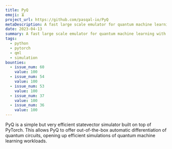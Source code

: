 ```yaml
---
title: PyQ
emoji: ⏳
project_url: https://github.com/pasqal-io/PyQ
metaDescription: A fast large scale emulator for quantum machine learning with PyTorch backend.
date: 2023-04-13
summary: A fast large scale emulator for quantum machine learning with PyTorch backend.
tags:
  - python
  - pytorch
  - qml
  - simulation
bounties:
  - issue_num: 60
    value: 100
  - issue_num: 54
    value: 100
  - issue_num: 53
    value: 100
  - issue_num: 37
    value: 100
  - issue_num: 36
    value: 100
---
```


PyQ is a simple but very efficient statevector simulator built on top of PyTorch. This allows PyQ to offer out-of-the-box automatic differentiation of quantum circuits, opening up efficient simulations of quantum machine learning workloads.
